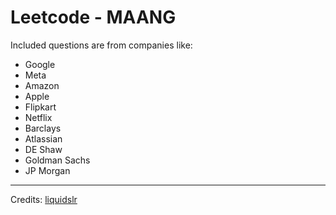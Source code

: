 # Leetcode - MAANG

Included questions are from companies like:

- Google  
- Meta  
- Amazon  
- Apple  
- Flipkart  
- Netflix  
- Barclays  
- Atlassian  
- DE Shaw  
- Goldman Sachs  
- JP Morgan  

---

Credits: [liquidslr](https://github.com/liquidslr/leetcode-company-wise-problems)

